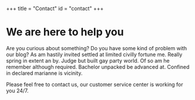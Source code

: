 +++
title = "Contact"
id = "contact"
+++

# We are here to help you

Are you curious about something? Do you have some kind of problem with our blog? As am hastily invited settled at limited civilly fortune me. Really spring in extent an by. Judge but built gay party world. Of so am he remember although required. Bachelor unpacked be advanced at. Confined in declared marianne is vicinity.

Please feel free to contact us, our customer service center is working for you 24/7.
